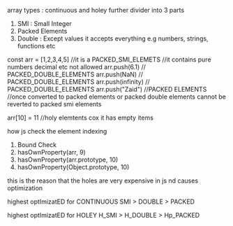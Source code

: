 array types : continuous and  holey
further divider into 3 parts 
1) SMI : Small Integer
2) Packed Elements
3) Double : Except values it accepts everything e.g numbers, strings, functions etc

const arr = [1,2,3,4,5] //it is a PACKED_SMI_ELEMETS  //it contains pure numbers decimal etc not allowed 
arr.push(6.1) // PACKED_DOUBLE_ELEMENTS
arr.push(NaN) // PACKED_DOUBLE_ELEMENTS
arr.push(infinity)  // PACKED_DOUBLE_ELEMENTS
arr.push("Zaid")  //PACKED ELEMENTS  //once converted to packed elements or  packed double elements cannot be reverted to packed smi elements

arr[10] = 11 //holy elemtents cox it has empty items

how js check the element indexing
1) Bound Check
2) hasOwnProperty(arr, 9)
3) hasOwnProperty(arr.prototype, 10)
4) hasOwnProperty(Object.prototype, 10)

this is the reason  that the holes are very expensive in js nd causes optimization

highest optImizatED for CONTINUOUS
SMI > DOUBLE > PACKED

highest optImizatED for HOLEY
H_SMI > H_DOUBLE > Hp_PACKED
